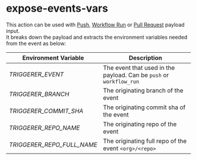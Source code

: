 # expose-events-vars

This action can be used with [Push](https://docs.github.com/webhooks-and-events/webhooks/webhook-events-and-payloads#push), [Workflow Run](https://docs.github.com/webhooks-and-events/webhooks/webhook-events-and-payloads#workflow_run) or [Pull Request](https://docs.github.com/webhooks-and-events/webhooks/webhook-events-and-payloads#pull_request) payload input.  
It breaks down the payload and extracts the environment variables needed from the event as below:

| Environment Variable       | Description                                                         |
| -------------------------- | ------------------------------------------------------------------- |
| *TRIGGERER_EVENT*          | The event that used in the payload. Can be `push` or `workflow_run` |
| *TRIGGERER_BRANCH*         | The originating branch of the event                                 |
| *TRIGGERER_COMMIT_SHA*     | The originating commit sha of the event                             |
| *TRIGGERER_REPO_NAME*      | The originating repo of the event                                   |
| *TRIGGERER_REPO_FULL_NAME* | The originating full repo of the event `<org>/<repo>`               |
